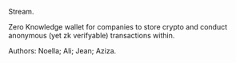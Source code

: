 Stream.

Zero Knowledge wallet for companies to store crypto and conduct anonymous (yet zk verifyable) transactions within.

Authors: Noella; Ali; Jean; Aziza.
